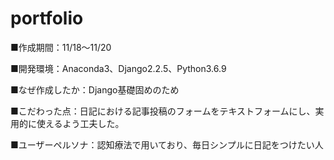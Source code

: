 # portfolio
■作成期間：11/18～11/20

■開発環境：Anaconda3、Django2.2.5、Python3.6.9

■なぜ作成したか：Django基礎固めのため

■こだわった点：日記における記事投稿のフォームをテキストフォームにし、実用的に使えるよう工夫した。

■ユーザーペルソナ：認知療法で用いており、毎日シンプルに日記をつけたい人
